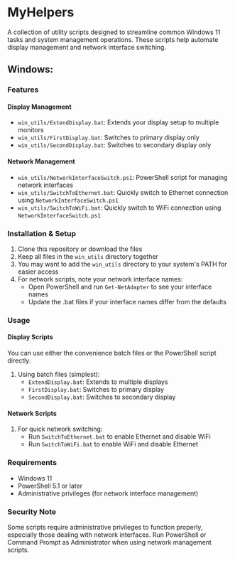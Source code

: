 # MyHelpers

A collection of utility scripts designed to streamline common Windows 11 tasks and system management operations. These scripts help automate display management and network interface switching.

## Windows:

### Features
#### Display Management

- `win_utils/ExtendDisplay.bat`: Extends your display setup to multiple monitors
- `win_utils/FirstDisplay.bat`: Switches to primary display only
- `win_utils/SecondDisplay.bat`: Switches to secondary display only

#### Network Management
- `win_utils/NetworkInterfaceSwitch.ps1`: PowerShell script for managing network interfaces
- `win_utils/SwitchToEthernet.bat`: Quickly switch to Ethernet connection using `NetworkInterfaceSwitch.ps1`
- `win_utils/SwitchToWiFi.bat`: Quickly switch to WiFi connection using `NetworkInterfaceSwitch.ps1`

### Installation & Setup

1. Clone this repository or download the files
2. Keep all files in the `win_utils` directory together
3. You may want to add the `win_utils` directory to your system's PATH for easier access
4. For network scripts, note your network interface names:
   - Open PowerShell and run `Get-NetAdapter` to see your interface names
   - Update the .bat files if your interface names differ from the defaults

### Usage

#### Display Scripts
You can use either the convenience batch files or the PowerShell script directly:

1. Using batch files (simplest):
   - `ExtendDisplay.bat`: Extends to multiple displays
   - `FirstDisplay.bat`: Switches to primary display
   - `SecondDisplay.bat`: Switches to secondary display

#### Network Scripts
1. For quick network switching:
   - Run `SwitchToEthernet.bat` to enable Ethernet and disable WiFi
   - Run `SwitchToWiFi.bat` to enable WiFi and disable Ethernet

### Requirements
- Windows 11
- PowerShell 5.1 or later
- Administrative privileges (for network interface management)

### Security Note
Some scripts require administrative privileges to function properly, especially those dealing with network interfaces. Run PowerShell or Command Prompt as Administrator when using network management scripts.
